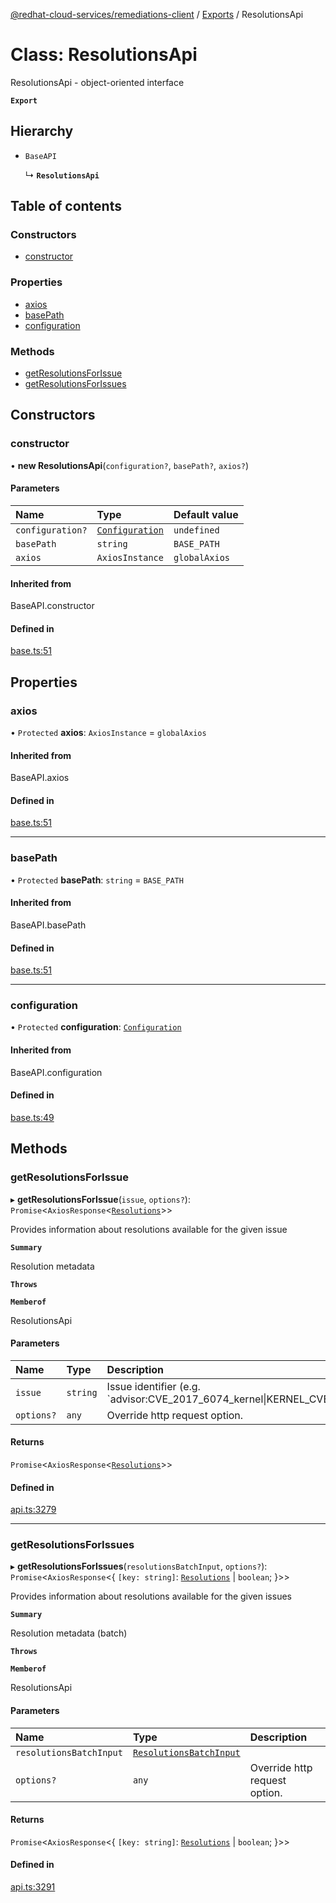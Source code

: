 [@redhat-cloud-services/remediations-client](../README.md) / [Exports](../modules.md) / ResolutionsApi

# Class: ResolutionsApi

ResolutionsApi - object-oriented interface

**`Export`**

## Hierarchy

- `BaseAPI`

  ↳ **`ResolutionsApi`**

## Table of contents

### Constructors

- [constructor](ResolutionsApi.md#constructor)

### Properties

- [axios](ResolutionsApi.md#axios)
- [basePath](ResolutionsApi.md#basepath)
- [configuration](ResolutionsApi.md#configuration)

### Methods

- [getResolutionsForIssue](ResolutionsApi.md#getresolutionsforissue)
- [getResolutionsForIssues](ResolutionsApi.md#getresolutionsforissues)

## Constructors

### constructor

• **new ResolutionsApi**(`configuration?`, `basePath?`, `axios?`)

#### Parameters

| Name | Type | Default value |
| :------ | :------ | :------ |
| `configuration?` | [`Configuration`](Configuration.md) | `undefined` |
| `basePath` | `string` | `BASE_PATH` |
| `axios` | `AxiosInstance` | `globalAxios` |

#### Inherited from

BaseAPI.constructor

#### Defined in

[base.ts:51](https://github.com/RedHatInsights/javascript-clients/blob/master/packages/remediations/base.ts#L51)

## Properties

### axios

• `Protected` **axios**: `AxiosInstance` = `globalAxios`

#### Inherited from

BaseAPI.axios

#### Defined in

[base.ts:51](https://github.com/RedHatInsights/javascript-clients/blob/master/packages/remediations/base.ts#L51)

___

### basePath

• `Protected` **basePath**: `string` = `BASE_PATH`

#### Inherited from

BaseAPI.basePath

#### Defined in

[base.ts:51](https://github.com/RedHatInsights/javascript-clients/blob/master/packages/remediations/base.ts#L51)

___

### configuration

• `Protected` **configuration**: [`Configuration`](Configuration.md)

#### Inherited from

BaseAPI.configuration

#### Defined in

[base.ts:49](https://github.com/RedHatInsights/javascript-clients/blob/master/packages/remediations/base.ts#L49)

## Methods

### getResolutionsForIssue

▸ **getResolutionsForIssue**(`issue`, `options?`): `Promise`<`AxiosResponse`<[`Resolutions`](../interfaces/Resolutions.md)\>\>

Provides information about resolutions available for the given issue

**`Summary`**

Resolution metadata

**`Throws`**

**`Memberof`**

ResolutionsApi

#### Parameters

| Name | Type | Description |
| :------ | :------ | :------ |
| `issue` | `string` | Issue identifier (e.g. &#x60;advisor:CVE_2017_6074_kernel\|KERNEL_CVE_2017_6074&#x60;) |
| `options?` | `any` | Override http request option. |

#### Returns

`Promise`<`AxiosResponse`<[`Resolutions`](../interfaces/Resolutions.md)\>\>

#### Defined in

[api.ts:3279](https://github.com/RedHatInsights/javascript-clients/blob/master/packages/remediations/api.ts#L3279)

___

### getResolutionsForIssues

▸ **getResolutionsForIssues**(`resolutionsBatchInput`, `options?`): `Promise`<`AxiosResponse`<{ `[key: string]`: [`Resolutions`](../interfaces/Resolutions.md) \| `boolean`;  }\>\>

Provides information about resolutions available for the given issues

**`Summary`**

Resolution metadata (batch)

**`Throws`**

**`Memberof`**

ResolutionsApi

#### Parameters

| Name | Type | Description |
| :------ | :------ | :------ |
| `resolutionsBatchInput` | [`ResolutionsBatchInput`](../interfaces/ResolutionsBatchInput.md) |  |
| `options?` | `any` | Override http request option. |

#### Returns

`Promise`<`AxiosResponse`<{ `[key: string]`: [`Resolutions`](../interfaces/Resolutions.md) \| `boolean`;  }\>\>

#### Defined in

[api.ts:3291](https://github.com/RedHatInsights/javascript-clients/blob/master/packages/remediations/api.ts#L3291)
